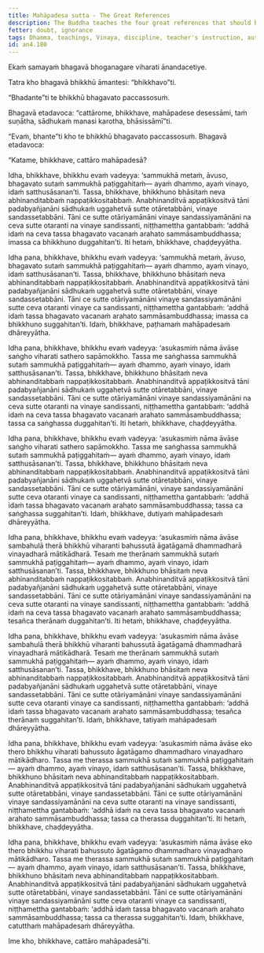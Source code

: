```yaml
---
title: Mahāpadesa sutta - The Great References
description: The Buddha teaches the four great references that should be kept in mind to determine the authenticity of the Dhamma, Vinaya, and the teacher's instruction.
fetter: doubt, ignorance
tags: Dhamma, teachings, Vinaya, discipline, teacher's instruction, authenticity, doubt, ignorance, reference, suttas, discourses, elders, bhikkhu, community, saṅgha, Ānanda Shrine, Bhoga, an, an4
id: an4.180
---
```


Ekaṁ samayaṁ bhagavā bhoganagare viharati ānandacetiye.

Tatra kho bhagavā bhikkhū āmantesi: “bhikkhavo”ti.

“Bhadante”ti te bhikkhū bhagavato paccassosuṁ.

Bhagavā etadavoca: “cattārome, bhikkhave, mahāpadese desessāmi, taṁ suṇātha, sādhukaṁ manasi karotha, bhāsissāmī”ti.

“Evaṁ, bhante”ti kho te bhikkhū bhagavato paccassosuṁ. Bhagavā etadavoca:

“Katame, bhikkhave, cattāro mahāpadesā?

Idha, bhikkhave, bhikkhu evaṁ vadeyya: ‘sammukhā metaṁ, āvuso, bhagavato sutaṁ sammukhā paṭiggahitaṁ— ayaṁ dhammo, ayaṁ vinayo, idaṁ satthusāsanan’ti. Tassa, bhikkhave, bhikkhuno bhāsitaṁ neva abhinanditabbaṁ nappaṭikkositabbaṁ. Anabhinanditvā appaṭikkositvā tāni padabyañjanāni sādhukaṁ uggahetvā sutte otāretabbāni, vinaye sandassetabbāni. Tāni ce sutte otāriyamānāni vinaye sandassiyamānāni na ceva sutte otaranti na vinaye sandissanti, niṭṭhamettha gantabbaṁ: ‘addhā idaṁ na ceva tassa bhagavato vacanaṁ arahato sammāsambuddhassa; imassa ca bhikkhuno duggahitan’ti. Iti hetaṁ, bhikkhave, chaḍḍeyyātha.

Idha pana, bhikkhave, bhikkhu evaṁ vadeyya: ‘sammukhā metaṁ, āvuso, bhagavato sutaṁ sammukhā paṭiggahitaṁ— ayaṁ dhammo, ayaṁ vinayo, idaṁ satthusāsanan’ti. Tassa, bhikkhave, bhikkhuno bhāsitaṁ neva abhinanditabbaṁ nappaṭikkositabbaṁ. Anabhinanditvā appaṭikkositvā tāni padabyañjanāni sādhukaṁ uggahetvā sutte otāretabbāni, vinaye sandassetabbāni. Tāni ce sutte otāriyamānāni vinaye sandassiyamānāni sutte ceva otaranti vinaye ca sandissanti, niṭṭhamettha gantabbaṁ: ‘addhā idaṁ tassa bhagavato vacanaṁ arahato sammāsambuddhassa; imassa ca bhikkhuno suggahitan’ti. Idaṁ, bhikkhave, paṭhamaṁ mahāpadesaṁ dhāreyyātha.

Idha pana, bhikkhave, bhikkhu evaṁ vadeyya: ‘asukasmiṁ nāma āvāse saṅgho viharati sathero sapāmokkho. Tassa me saṅghassa sammukhā sutaṁ sammukhā paṭiggahitaṁ— ayaṁ dhammo, ayaṁ vinayo, idaṁ satthusāsanan’ti. Tassa, bhikkhave, bhikkhuno bhāsitaṁ neva abhinanditabbaṁ nappaṭikkositabbaṁ. Anabhinanditvā appaṭikkositvā tāni padabyañjanāni sādhukaṁ uggahetvā sutte otāretabbāni, vinaye sandassetabbāni. Tāni ce sutte otāriyamānāni vinaye sandassiyamānāni na ceva sutte otaranti na vinaye sandissanti, niṭṭhamettha gantabbaṁ: ‘addhā idaṁ na ceva tassa bhagavato vacanaṁ arahato sammāsambuddhassa; tassa ca saṅghassa duggahitan’ti. Iti hetaṁ, bhikkhave, chaḍḍeyyātha.

Idha pana, bhikkhave, bhikkhu evaṁ vadeyya: ‘asukasmiṁ nāma āvāse saṅgho viharati sathero sapāmokkho. Tassa me saṅghassa sammukhā sutaṁ sammukhā paṭiggahitaṁ— ayaṁ dhammo, ayaṁ vinayo, idaṁ satthusāsanan’ti. Tassa, bhikkhave, bhikkhuno bhāsitaṁ neva abhinanditabbaṁ nappaṭikkositabbaṁ. Anabhinanditvā appaṭikkositvā tāni padabyañjanāni sādhukaṁ uggahetvā sutte otāretabbāni, vinaye sandassetabbāni. Tāni ce sutte otāriyamānāni, vinaye sandassiyamānāni sutte ceva otaranti vinaye ca sandissanti, niṭṭhamettha gantabbaṁ: ‘addhā idaṁ tassa bhagavato vacanaṁ arahato sammāsambuddhassa; tassa ca saṅghassa suggahitan’ti. Idaṁ, bhikkhave, dutiyaṁ mahāpadesaṁ dhāreyyātha.

Idha pana, bhikkhave, bhikkhu evaṁ vadeyya: ‘asukasmiṁ nāma āvāse sambahulā therā bhikkhū viharanti bahussutā āgatāgamā dhammadharā vinayadharā mātikādharā. Tesaṁ me therānaṁ sammukhā sutaṁ sammukhā paṭiggahitaṁ— ayaṁ dhammo, ayaṁ vinayo, idaṁ satthusāsanan’ti. Tassa, bhikkhave, bhikkhuno bhāsitaṁ neva abhinanditabbaṁ nappaṭikkositabbaṁ. Anabhinanditvā appaṭikkositvā tāni padabyañjanāni sādhukaṁ uggahetvā sutte otāretabbāni, vinaye sandassetabbāni. Tāni ce sutte otāriyamānāni vinaye sandassiyamānāni na ceva sutte otaranti na vinaye sandissanti, niṭṭhamettha gantabbaṁ: ‘addhā idaṁ na ceva tassa bhagavato vacanaṁ arahato sammāsambuddhassa; tesañca therānaṁ duggahitan’ti. Iti hetaṁ, bhikkhave, chaḍḍeyyātha.

Idha pana, bhikkhave, bhikkhu evaṁ vadeyya: ‘asukasmiṁ nāma āvāse sambahulā therā bhikkhū viharanti bahussutā āgatāgamā dhammadharā vinayadharā mātikādharā. Tesaṁ me therānaṁ sammukhā sutaṁ sammukhā paṭiggahitaṁ— ayaṁ dhammo, ayaṁ vinayo, idaṁ satthusāsanan’ti. Tassa, bhikkhave, bhikkhuno bhāsitaṁ neva abhinanditabbaṁ nappaṭikkositabbaṁ. Anabhinanditvā appaṭikkositvā tāni padabyañjanāni sādhukaṁ uggahetvā sutte otāretabbāni, vinaye sandassetabbāni. Tāni ce sutte otāriyamānāni vinaye sandassiyamānāni sutte ceva otaranti vinaye ca sandissanti, niṭṭhamettha gantabbaṁ: ‘addhā idaṁ tassa bhagavato vacanaṁ arahato sammāsambuddhassa; tesañca therānaṁ suggahitan’ti. Idaṁ, bhikkhave, tatiyaṁ mahāpadesaṁ dhāreyyātha.

Idha pana, bhikkhave, bhikkhu evaṁ vadeyya: ‘asukasmiṁ nāma āvāse eko thero bhikkhu viharati bahussuto āgatāgamo dhammadharo vinayadharo mātikādharo. Tassa me therassa sammukhā sutaṁ sammukhā paṭiggahitaṁ— ayaṁ dhammo, ayaṁ vinayo, idaṁ satthusāsanan’ti. Tassa, bhikkhave, bhikkhuno bhāsitaṁ neva abhinanditabbaṁ nappaṭikkositabbaṁ. Anabhinanditvā appaṭikkositvā tāni padabyañjanāni sādhukaṁ uggahetvā sutte otāretabbāni, vinaye sandassetabbāni. Tāni ce sutte otāriyamānāni vinaye sandassiyamānāni na ceva sutte otaranti na vinaye sandissanti, niṭṭhamettha gantabbaṁ: ‘addhā idaṁ na ceva tassa bhagavato vacanaṁ arahato sammāsambuddhassa; tassa ca therassa duggahitan’ti. Iti hetaṁ, bhikkhave, chaḍḍeyyātha.

Idha pana, bhikkhave, bhikkhu evaṁ vadeyya: ‘asukasmiṁ nāma āvāse eko thero bhikkhu viharati bahussuto āgatāgamo dhammadharo vinayadharo mātikādharo. Tassa me therassa sammukhā sutaṁ sammukhā paṭiggahitaṁ— ayaṁ dhammo, ayaṁ vinayo, idaṁ satthusāsanan’ti. Tassa, bhikkhave, bhikkhuno bhāsitaṁ neva abhinanditabbaṁ nappaṭikkositabbaṁ. Anabhinanditvā appaṭikkositvā tāni padabyañjanāni sādhukaṁ uggahetvā sutte otāretabbāni, vinaye sandassetabbāni. Tāni ce sutte otāriyamānāni vinaye sandassiyamānāni sutte ceva otaranti vinaye ca sandissanti, niṭṭhamettha gantabbaṁ: ‘addhā idaṁ tassa bhagavato vacanaṁ arahato sammāsambuddhassa; tassa ca therassa suggahitan’ti. Idaṁ, bhikkhave, catutthaṁ mahāpadesaṁ dhāreyyātha.

Ime kho, bhikkhave, cattāro mahāpadesā”ti.